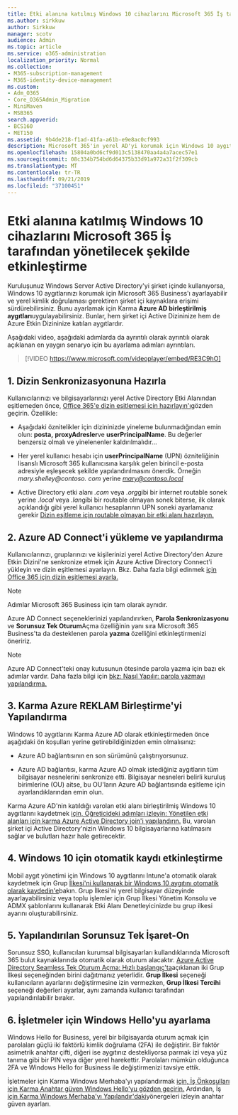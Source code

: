```yaml
---
title: Etki alanına katılmış Windows 10 cihazlarını Microsoft 365 İş tarafından yönetilecek şekilde etkinleştirme
ms.author: sirkkuw
author: Sirkkuw
manager: scotv
audience: Admin
ms.topic: article
ms.service: o365-administration
localization_priority: Normal
ms.collection:
- M365-subscription-management
- M365-identity-device-management
ms.custom:
- Adm_O365
- Core_O365Admin_Migration
- MiniMaven
- MSB365
search.appverid:
- BCS160
- MET150
ms.assetid: 9b4de218-f1ad-41fa-a61b-e9e8ac0cf993
description: Microsoft 365'in yerel AD'yi korumak için Windows 10 aygıtlarını nasıl koruyacağınızı öğrenin.
ms.openlocfilehash: 15804a0bd6cf9d013c5138470aa4a4a7acec57e1
ms.sourcegitcommit: 08c334b754bd6d64375b33d91a972a31f2f309cb
ms.translationtype: MT
ms.contentlocale: tr-TR
ms.lasthandoff: 09/21/2019
ms.locfileid: "37100451"
---
```

# <a name="enable-domain-joined-windows-10-devices-to-be-managed-by-microsoft-365-business"></a>Etki alanına katılmış Windows 10 cihazlarını Microsoft 365 İş tarafından yönetilecek şekilde etkinleştirme

Kuruluşunuz Windows Server Active Directory'yi şirket içinde kullanıyorsa, Windows 10 aygıtlarınızı korumak için Microsoft 365 Business'ı ayarlayabilir ve yerel kimlik doğrulaması gerektiren şirket içi kaynaklara erişimi sürdürebilirsiniz.
Bunu ayarlamak için Karma **Azure AD birleştirilmiş aygıtları**uygulayabilirsiniz. Bunlar, hem şirket içi Active Dizininize hem de Azure Etkin Dizininize katılan aygıtlardır.

Aşağıdaki video, aşağıdaki adımlarda da ayrıntılı olarak ayrıntılı olarak açıklanan en yaygın senaryo için bu ayarlama adımları ayrıntıları.

> [!VIDEO https://www.microsoft.com/videoplayer/embed/RE3C9hO]
  

## <a name="1-prepare-for-directory-synchronization"></a>1. Dizin Senkronizasyonuna Hazırla 

Kullanıcılarınızı ve bilgisayarlarınızı yerel Active Directory Etki Alanından eşitlemeden önce, [Office 365'e dizin eşitlemesi için hazırlayın'ı](https://docs.microsoft.com/office365/enterprise/prepare-for-directory-synchronization)gözden geçirin. Özellikle:

   - Aşağıdaki öznitelikler için dizininizde yineleme bulunmadığından emin olun: **posta,** **proxyAdresler**ve **userPrincipalName**. Bu değerler benzersiz olmalı ve yinelenenler kaldırılmalıdır...
   
   - Her yerel kullanıcı hesabı için **userPrincipalName** (UPN) özniteliğinin lisanslı Microsoft 365 kullanıcısına karşılık gelen birincil e-posta adresiyle eşleşecek şekilde yapılandırılmasını önerdik. Örneğin *mary.shelley@<span>contoso.<span> com* yerine *mary@contoso.local*
   
   - Active Directory etki alanı *.com* veya *.org*gibi bir internet routable sonek yerine *.local* veya *.lan*gibi bir routable olmayan sonek biterse, ilk olarak açıklandığı gibi yerel kullanıcı hesaplarının UPN soneki ayarlamanız gerekir [Dizin eşitleme için routable olmayan bir etki alanı hazırlayın.](https://docs.microsoft.com/office365/enterprise/prepare-a-non-routable-domain-for-directory-synchronization) 

## <a name="2-install-and-configure-azure-ad-connect"></a>2. Azure AD Connect'i yükleme ve yapılandırma

Kullanıcılarınızı, gruplarınızı ve kişilerinizi yerel Active Directory'den Azure Etkin Dizini'ne senkronize etmek için Azure Active Directory Connect'i yükleyin ve dizin eşitlemesi ayarlayın. Bkz. Daha fazla bilgi edinmek [için Office 365 için dizin eşitlemesi ayarla.](https://support.office.com/article/1b3b5318-6977-42ed-b5c7-96fa74b08846)

> [!NOTE]
> Adımlar Microsoft 365 Business için tam olarak aynıdır. 

Azure AD Connect seçeneklerinizi yapılandırırken, **Parola Senkronizasyonu** ve **Sorunsuz Tek Oturum**Açma özelliğinin yanı sıra Microsoft 365 Business'ta da desteklenen parola **yazma** özelliğini etkinleştirmenizi öneririz.

> [!NOTE]
> Azure AD Connect'teki onay kutusunun ötesinde parola yazma için bazı ek adımlar vardır. Daha fazla bilgi için [bkz: Nasıl Yapılır: parola yazmayı yapılandırma.](https://docs.microsoft.com/azure/active-directory/authentication/howto-sspr-writeback) 

## <a name="3-configure-hybrid-azure-ad-join"></a>3. Karma Azure REKLAM Birleştirme'yi Yapılandırma

Windows 10 aygıtlarını Karma Azure AD olarak etkinleştirmeden önce aşağıdaki ön koşulları yerine getirebildiğinizden emin olmalısınız:

   - Azure AD bağlantısının en son sürümünü çalıştırıyorsunuz.

   - Azure AD bağlantısı, karma Azure AD olmak istediğiniz aygıtların tüm bilgisayar nesnelerini senkronize etti. Bilgisayar nesneleri belirli kuruluş birimlerine (OU) aitse, bu OU'ların Azure AD bağlantısında eşitleme için ayarlandıklarından emin olun.

Karma Azure AD'nin katıldığı varolan etki alanı birleştirilmiş Windows 10 aygıtlarını kaydetmek [için, Öğreticideki adımları izleyin: Yönetilen etki alanları için karma Azure Active Directory join'i yapılandırın.](https://docs.microsoft.com/azure/active-directory/devices/hybrid-azuread-join-managed-domains#configure-hybrid-azure-ad-join) Bu, varolan şirket içi Active Directory'nizin Windows 10 bilgisayarlarına katılmasını sağlar ve bulutları hazır hale getirecektir.
    
## <a name="4-enable-automatic-enrollment-for-windows-10"></a>4. Windows 10 için otomatik kaydı etkinleştirme

 Mobil aygıt yönetimi için Windows 10 aygıtlarını Intune'a otomatik olarak kaydetmek için Grup [İlkesi'ni kullanarak bir Windows 10 aygıtını otomatik olarak kaydedin'e](https://docs.microsoft.com/windows/client-management/mdm/enroll-a-windows-10-device-automatically-using-group-policy)bakın. Grup İlkesi'ni yerel bilgisayar düzeyinde ayarlayabilirsiniz veya toplu işlemler için Grup İlkesi Yönetim Konsolu ve ADMX şablonlarını kullanarak Etki Alanı Denetleyicinizde bu grup ilkesi ayarını oluşturabilirsiniz.

## <a name="5-configure-seamless-single-sign-on"></a>5. Yapılandırılan Sorunsuz Tek İşaret-On

  Sorunsuz SSO, kullanıcıları kurumsal bilgisayarları kullandıklarında Microsoft 365 bulut kaynaklarında otomatik olarak oturum alacaktır. [Azure Active Directory Seamless Tek Oturum Açma: Hızlı başlangıç'ta](https://docs.microsoft.com/azure/active-directory/hybrid/how-to-connect-sso-quick-start#step-2-enable-the-feature)açıklanan iki Grup İlkesi seçeneğinden birini dağıtmanız yeterlidir. **Grup İlkesi** seçeneği kullanıcıların ayarlarını değiştirmesine izin vermezken, **Grup İlkesi Tercihi** seçeneği değerleri ayarlar, aynı zamanda kullanıcı tarafından yapılandırılabilir bırakır.

## <a name="6-set-up-windows-hello-for-business"></a>6. İşletmeler için Windows Hello'yu ayarlama

 Windows Hello for Business, yerel bir bilgisayarda oturum açmak için parolaları güçlü iki faktörlü kimlik doğrulama (2FA) ile değiştirir. Bir faktör asimetrik anahtar çifti, diğeri ise aygıtınız destekliyorsa parmak izi veya yüz tanıma gibi bir PIN veya diğer yerel harekettir. Parolaları mümkün olduğunca 2FA ve Windows Hello for Business ile değiştirmenizi tavsiye ettik.

İşletmeler için Karma Windows Merhaba'yı yapılandırmak [için, İş Önkoşulları için Karma Anahtar güven Windows Hello'yu gözden geçirin.](https://docs.microsoft.com/windows/security/identity-protection/hello-for-business/hello-hybrid-key-trust-prereqs) Ardından, İş [için Karma Windows Merhaba'yı Yapılandır'daki](https://docs.microsoft.com/windows/security/identity-protection/hello-for-business/hello-hybrid-key-whfb-settings)yönergeleri izleyin anahtar güven ayarları. 
